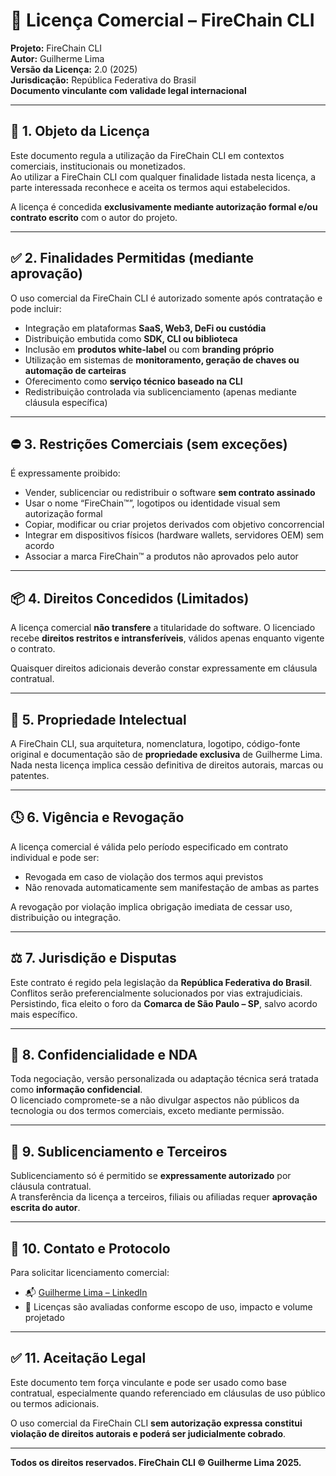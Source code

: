# 📄 Licença Comercial – FireChain CLI

**Projeto:** FireChain CLI  
**Autor:** Guilherme Lima  
**Versão da Licença:** 2.0 (2025)  
**Jurisdicação:** República Federativa do Brasil  
**Documento vinculante com validade legal internacional**

---

## 📘 1. Objeto da Licença

Este documento regula a utilização da FireChain CLI em contextos comerciais, institucionais ou monetizados.  
Ao utilizar a FireChain CLI com qualquer finalidade listada nesta licença, a parte interessada reconhece e aceita os termos aqui estabelecidos.

A licença é concedida **exclusivamente mediante autorização formal e/ou contrato escrito** com o autor do projeto.

---

## ✅ 2. Finalidades Permitidas (mediante aprovação)

O uso comercial da FireChain CLI é autorizado somente após contratação e pode incluir:

- Integração em plataformas **SaaS, Web3, DeFi ou custódia**
- Distribuição embutida como **SDK, CLI ou biblioteca**
- Inclusão em **produtos white-label** ou com **branding próprio**
- Utilização em sistemas de **monitoramento, geração de chaves ou automação de carteiras**
- Oferecimento como **serviço técnico baseado na CLI**
- Redistribuição controlada via sublicenciamento (apenas mediante cláusula específica)

---

## ⛔ 3. Restrições Comerciais (sem exceções)

É expressamente proibido:

- Vender, sublicenciar ou redistribuir o software **sem contrato assinado**
- Usar o nome “FireChain™”, logotipos ou identidade visual sem autorização formal
- Copiar, modificar ou criar projetos derivados com objetivo concorrencial
- Integrar em dispositivos físicos (hardware wallets, servidores OEM) sem acordo
- Associar a marca FireChain™ a produtos não aprovados pelo autor

---

## 📦 4. Direitos Concedidos (Limitados)

A licença comercial **não transfere** a titularidade do software. O licenciado recebe **direitos restritos e intransferíveis**, válidos apenas enquanto vigente o contrato.

Quaisquer direitos adicionais deverão constar expressamente em cláusula contratual.

---

## 🧠 5. Propriedade Intelectual

A FireChain CLI, sua arquitetura, nomenclatura, logotipo, código-fonte original e documentação são de **propriedade exclusiva** de Guilherme Lima.  
Nada nesta licença implica cessão definitiva de direitos autorais, marcas ou patentes.

---

## 🕓 6. Vigência e Revogação

A licença comercial é válida pelo período especificado em contrato individual e pode ser:

- Revogada em caso de violação dos termos aqui previstos
- Não renovada automaticamente sem manifestação de ambas as partes

A revogação por violação implica obrigação imediata de cessar uso, distribuição ou integração.

---

## ⚖️ 7. Jurisdição e Disputas

Este contrato é regido pela legislação da **República Federativa do Brasil**.  
Conflitos serão preferencialmente solucionados por vias extrajudiciais. Persistindo, fica eleito o foro da **Comarca de São Paulo – SP**, salvo acordo mais específico.

---

## 🤫 8. Confidencialidade e NDA

Toda negociação, versão personalizada ou adaptação técnica será tratada como **informação confidencial**.  
O licenciado compromete-se a não divulgar aspectos não públicos da tecnologia ou dos termos comerciais, exceto mediante permissão.

---

## 🔁 9. Sublicenciamento e Terceiros

Sublicenciamento só é permitido se **expressamente autorizado** por cláusula contratual.  
A transferência da licença a terceiros, filiais ou afiliadas requer **aprovação escrita do autor**.

---

## 📩 10. Contato e Protocolo

Para solicitar licenciamento comercial:

- 📬 [Guilherme Lima – LinkedIn](https://www.linkedin.com/in/guilhermelimadev-web3/)
- 📩 Licenças são avaliadas conforme escopo de uso, impacto e volume projetado

---

## ✅ 11. Aceitação Legal

Este documento tem força vinculante e pode ser usado como base contratual, especialmente quando referenciado em cláusulas de uso público ou termos adicionais.

O uso comercial da FireChain CLI **sem autorização expressa constitui violação de direitos autorais e poderá ser judicialmente cobrado**.

---

**Todos os direitos reservados. FireChain CLI © Guilherme Lima 2025.**